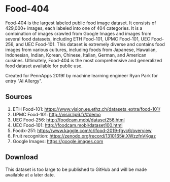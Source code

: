 # Food-404

Food-404 is the largest labeled public food image dataset. It consists of 429,000+ images, each labeled into one of 
404 categories. It is a combination of images crawled from Google Images and images from several food datasets, including
ETH Food-101, UPMC Food-101, UEC Food-256, and UEC Food-101. This dataset is extremely diverse and contains food images from 
various cultures, including foods from Japanese, Hawaiian, Indonesian, Indian, Korean, Chinese, Italian, German, and 
American cuisines. Ultimately, Food-404 is the most comprehensive and generalized food dataset available for public use.

Created for PennApps 2019f by machine learning engineer Ryan Park for entry "AI Allergy".

## Sources

1. ETH Food-101: https://www.vision.ee.ethz.ch/datasets_extra/food-101/
2. UPMC Food-101: http://visiir.lip6.fr/#demo
3. UEC Food-256: http://foodcam.mobi/dataset256.html
4. UEC Food-101: http://foodcam.mobi/dataset100.html
5. Foodx-251: https://www.kaggle.com/c/ifood-2019-fgvc6/overview
6. Fruit recognition: https://zenodo.org/record/1310165#.XWzzfnVKgaz
7. Google Images: https://google.images.com

## Download

This dataset is too large to be published to GitHub and will be made available at a later date.
